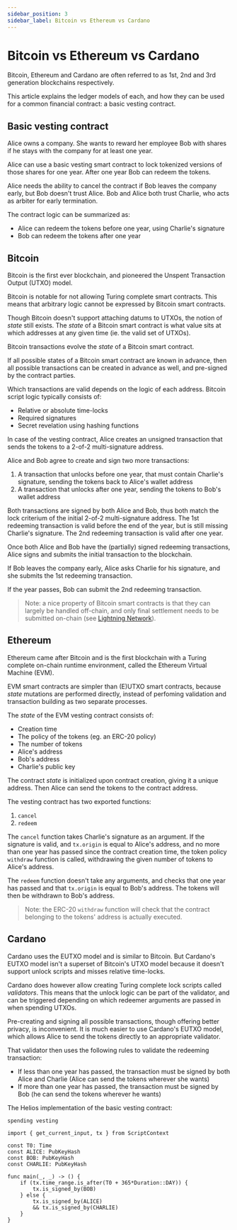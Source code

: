 ```yaml
---
sidebar_position: 3
sidebar_label: Bitcoin vs Ethereum vs Cardano
---
```


# Bitcoin vs Ethereum vs Cardano

Bitcoin, Ethereum and Cardano are often referred to as 1st, 2nd and 3rd generation blockchains respectively.

This article explains the ledger models of each, and how they can be used for a common financial contract: a basic vesting contract.

## Basic vesting contract

Alice owns a company. She wants to reward her employee Bob with shares if he stays with the company for at least one year.

Alice can use a basic vesting smart contract to lock tokenized versions of those shares for one year. After one year Bob can redeem the tokens.

Alice needs the ability to cancel the contract if Bob leaves the company early, but Bob doesn't trust Alice. Bob and Alice both trust Charlie, who acts as arbiter for early termination.

The contract logic can be summarized as:

   - Alice can redeem the tokens before one year, using Charlie's signature
   - Bob can redeem the tokens after one year

## Bitcoin

Bitcoin is the first ever blockchain, and pioneered the Unspent Transaction Output (UTXO) model.

Bitcoin is notable for not allowing Turing complete smart contracts. This means that arbitrary logic cannot be expressed by Bitcoin smart contracts.

Though Bitcoin doesn't support attaching datums to UTXOs, the notion of *state* still exists. The *state* of a Bitcoin smart contract is what value sits at which addresses at any given time (ie. the valid set of UTXOs).

Bitcoin transactions evolve the *state* of a Bitcoin smart contract.

If all possible states of a Bitcoin smart contract are known in advance, then all possible transactions can be created in advance as well, and pre-signed by the contract parties.

Which transactions are valid depends on the logic of each address. Bitcoin script logic typically consists of:

   - Relative or absolute time-locks
   - Required signatures
   - Secret revelation using hashing functions

In case of the vesting contract, Alice creates an unsigned transaction that sends the tokens to a 2-of-2 multi-signature address.

Alice and Bob agree to create and sign two more transactions:

   1. A transaction that unlocks before one year, that must contain Charlie's signature, sending the tokens back to Alice's wallet address
   2. A transaction that unlocks after one year, sending the tokens to Bob's wallet address

Both transactions are signed by both Alice and Bob, thus both match the lock criterium of the initial 2-of-2 multi-signature address. The 1st redeeming transaction is valid before the end of the year, but is still missing Charlie's signature. The 2nd redeeming transaction is valid after one year. 

Once both Alice and Bob have the (partially) signed redeeming transactions, Alice signs and submits the initial transaction to the blockchain.

If Bob leaves the company early, Alice asks Charlie for his signature, and she submits the 1st redeeming transaction.

If the year passes, Bob can submit the 2nd redeeming transaction.

> Note: a nice property of Bitcoin smart contracts is that they can largely be handled off-chain, and only final settlement needs to be submitted on-chain (see [Lightning Network](https://en.wikipedia.org/wiki/Lightning_Network)).

## Ethereum

Ethereum came after Bitcoin and is the first blockchain with a Turing complete on-chain runtime environment, called the Ethereum Virtual Machine (EVM).

EVM smart contracts are simpler than (E)UTXO smart contracts, because *state* mutations are performed directly, instead of perfoming validation and transaction building as two separate processes.

The *state* of the EVM vesting contract consists of:

   - Creation time
   - The policy of the tokens (eg. an ERC-20 policy)
   - The number of tokens
   - Alice's address
   - Bob's address
   - Charlie's public key

The contract *state* is initialized upon contract creation, giving it a unique address. Then Alice can send the tokens to the contract address.

The vesting contract has two exported functions: 
  
   1. `cancel`
   2. `redeem`

The `cancel` function takes Charlie's signature as an argument. If the signature is valid, and `tx.origin` is equal to Alice's address, and no more than one year has passed since the contract creation time, the token policy `withdraw` function is called, withdrawing the given number of tokens to Alice's address.

The `redeem` function doesn't take any arguments, and checks that one year has passed and that `tx.origin` is equal to Bob's address. The tokens will then be withdrawn to Bob's address.

> Note: the ERC-20 `withdraw` function will check that the contract belonging to the tokens' address is actually executed.

## Cardano

Cardano uses  the EUTXO model and is similar to Bitcoin. But Cardano's EUTXO model isn't a superset of Bitcoin's UTXO model because it doesn't support unlock scripts and misses relative time-locks.

Cardano does however allow creating Turing complete lock scripts called *validators*. This means that the unlock logic can be part of the validator, and can be triggered depending on which redeemer arguments are passed in when spending UTXOs.

Pre-creating and signing all possible transactions, though offering better privacy, is inconvenient. It is much easier to use Cardano's EUTXO model, which allows Alice to send the tokens directly to an appropriate validator.

That validator then uses the following rules to validate the redeeming transaction:

   - If less than one year has passed, the transaction must be signed by both Alice and Charlie (Alice can send the tokens wherever she wants)
   - If more than one year has passed, the transaction must be signed by Bob (he can send the tokens wherever he wants)

The Helios implementation of the basic vesting contract:

```helios
spending vesting

import { get_current_input, tx } from ScriptContext

const T0: Time
const ALICE: PubKeyHash
const BOB: PubKeyHash
const CHARLIE: PubKeyHash

func main(_, _) -> () {
    if (tx.time_range.is_after(T0 + 365*Duration::DAY)) {
        tx.is_signed_by(BOB)
    } else {
        tx.is_signed_by(ALICE)
        && tx.is_signed_by(CHARLIE)
    }
}
```

